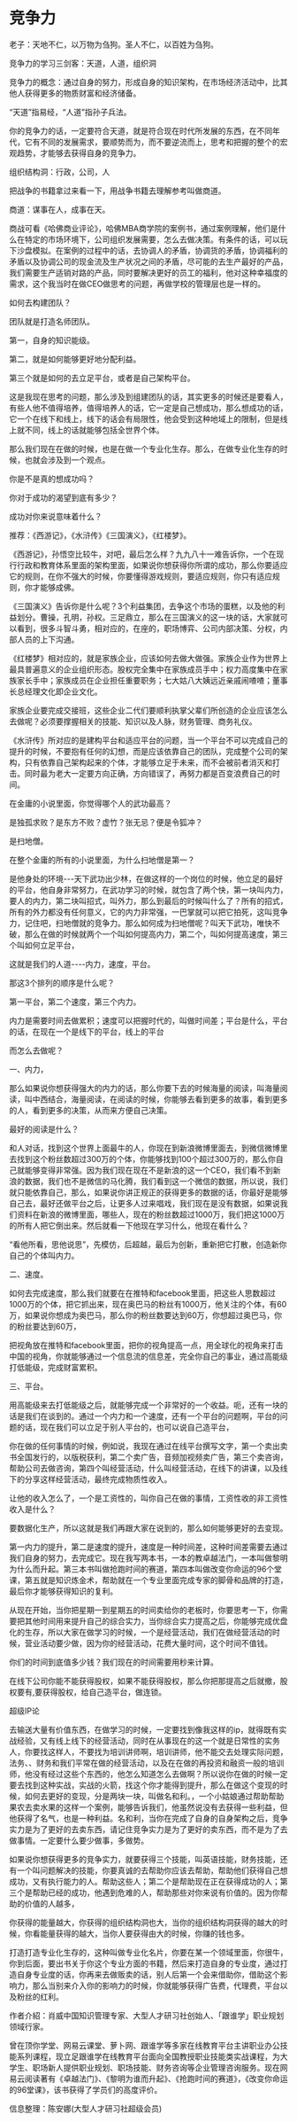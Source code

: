 # 竞争力

老子：天地不仁，以万物为刍狗。圣人不仁，以百姓为刍狗。

竞争力的学习三剑客：天道，人道，组织洞

竞争力的概念：通过自身的努力，形成自身的知识架构，在市场经济活动中，比其他人获得更多的物质财富和经济储备。

“天道”指易经，“人道”指孙子兵法。

你的竞争力的话，一定要符合天道，就是符合现在时代所发展的东西，在不同年代，它有不同的发展需求，要顺势而为，而不要逆流而上，思考和把握的整个的宏观趋势，才能够去获得自身的竞争力。

组织结构洞：行政，公司，人

把战争的书籍拿过来看一下，用战争书籍去理解参考叫做商道。

商道：谋事在人，成事在天。

商战可看《哈佛商业评论》，哈佛MBA商学院的案例书，通过案例理解，他们是什么在特定的市场环境下，公司组织发展需要，怎么去做决策。有条件的话，可以玩下沙盘模拟。在案例的过程中的话，去协调人的矛盾，协调货的矛盾，协调福利的矛盾以及协调公司的现金流及生产状况之间的矛盾，尽可能的去生产最好的产品，我们需要生产适销对路的产品，同时要解决更好的员工的福利，他对这种幸福度的需求，这个我当时在做CEO做思考的问题，再做学校的管理层也是一样的。

如何去构建团队？

团队就是打造名师团队。

第一，自身的知识能级。

第二，就是如何能够更好地分配利益。

第三个就是如何的去立足平台，或者是自己架构平台。

这是我现在思考的问题，那么涉及到组建团队的话，其实更多的时候还是要看人，有些人他不值得培养，值得培养人的话，它一定是自己想成功，那么想成功的话，它一个在线下和线上，线下的话会有局限性，他会受到这种地域上的限制，但是线上就不同，线上的话就能够包括全世界个体。

那么我们现在在做的时候，也是在做一个专业化生存。那么，在做专业化生存的时候，也就会涉及到一个观点。

你是不是真的想成功吗？

你对于成功的渴望到底有多少？

成功对你来说意味着什么？

推荐：《西游记》，《水浒传》《三国演义》，《红楼梦》。

《西游记》，孙悟空比较牛，对吧，最后怎么样？九九八十一难告诉你，一个在现行行政和教育体系里面的架构里面，如果说你想获得你所谓的成功，那么你要适应它的规则，在你不强大的时候，你要懂得游戏规则，要适应规则，你只有适应规则，你才能够成佛。

《三国演义》告诉你是什么呢？3个利益集团，去争这个市场的蛋糕，以及他的利益划分。曹操，孔明，孙权。三足鼎立，那么在三国演义的这一块的话，大家就可以看到，很多斗智斗勇，相对应的，在座的，职场博弈、公司内部决策、分权，内部人员的上下沟通。

《红楼梦》相对应的，就是家族企业，应该如何去做大做强。家族企业作为世界上最具普遍意义的企业组织形态。股权完全集中在家族成员手中；权力高度集中在家族家长手中；家族成员在企业担任重要职务；七大姑八大姨远近亲戚闹喳喳；董事长总经理文化即企业文化。

家族企业要完成交接班，这些企业二代们要顺利执掌父辈们所创造的企业应该怎么去做呢？必须要撑握相关的技能、知识以及人脉，财务管理、商务礼仪。

《水浒传》所对应的是建构平台和适应平台的问题，当一个平台不可以完成自己的提升的时候，不要抱有任何的幻想，而是应该依靠自己的团队，完成整个公司的架构，只有依靠自己架构起来的个体，才能够立足于未来，而不会被前者消灭和打击。同时最为老大一定要方向正确，方向错误了，再努力都是百变浪费自己的时间。

在金庸的小说里面，你觉得哪个人的武功最高？

是独孤求败？是东方不败？虚竹？张无忌？便是令狐冲？

是扫地僧。

在整个金庸的所有的小说里面，为什么扫地僧是第一？

是他身处的环境---天下武功出少林，在做这样的一个岗位的时候，他立足的最好的平台，他自身非常努力，在武功学习的时候，就包含了两个快，第一块叫内力，要人的内力，第二块叫招式，叫外力，那么到最后的时候叫什么了？所有的招式，所有的外力都没有任何意义，它的内力非常强，一巴掌就可以把它拍死，这叫竞争力，记住吧，扫地僧就的竞争力。那么如何成为扫地僧呢？叫天下武功，唯快不破，那么在做的时候就两个一个叫如何提高内力，第二个，叫如何提高速度，第三个叫如何立足平台，

这就是我们的人道----内力，速度，平台。

那这3个排列的顺序是什么呢？

第一平台，第二个速度，第三个内力。

内力是需要时间去做累积；速度可以把握时代的，叫做时间差；平台是什么，平台的话，在现在一个是线下的平台，线上的平台

而怎么去做呢？

一、内力，

那么如果说你想获得强大的内力的话，那么你要下去的时候海量的阅读，叫海量阅读，叫中西结合，海量阅读，在阅读的时候，你能够去看到更多的故事，看到更多的人，看到更多的决策，从而来方便自己决策。

最好的阅读是什么？

和人对话，找到这个世界上面最牛的人，你现在到新浪微博里面去，到微信微博里去找到这个粉丝数超过300万的个体，你能够找到100个超过300万的，那么你自己就能够变得非常强。因为我们现在现在不是新浪的这一个CEO，我们看不到新浪的数据，我们也不是微信的马化腾，我们看到这一个微信的数据，所以说，我们就只能依靠自己，那么，如果说你讲正规正的获得更多的数据的话，你最好是能够自己去，最好还做平台之后，让更多人过来唱戏，我们现在是没有数据，如果说我们资料在新浪的微博里面，哪些人，现在的粉丝数超过1000万，我们把这1000万的所有人把它倒出来。然后就看一下他现在学习什么，他现在看什么？

“看他所看，思他说思”，先模仿，后超越，最后为创新，重新把它打散，创造新你自己的个体叫内力。

二、速度。

如何去完成速度，那么我们就要在在推特和facebook里面，把这些人思数超过1000万的个体，把它抓出来，现在奥巴马的粉丝有1000万，他关注的个体，有60万，如果说你想成为奥巴马，那么你的粉丝数要达到60万，你想超过奥巴马，你的粉丝要达到60万，

把视角放在推特和facebook里面，把你的视角提高一点，用全球化的视角来打击中国的视角，你就能够通过一个信息流的信息差，完全你自己的事业，通过高能级打低能级，完成财富累积。

三、平台。

用高能级来去打低能级之后，就能够完成一个非常好的一个收益。呃，还有一块的话是我们在谈到的。通过一个内力和一个速度，还有一个平台的问题啊，平台的问题的话，现在我们可以立足于别人平台的，也可以说自己造平台，

你在做的任何事情的时候，例如说，我现在通过在线平台撰写文字，第一个卖出卖书全国发行的，以版税获利，第二个卖广告，音频加视频卖广告，第三个卖咨询，帮助公司去做咨询，第四个叫经营活动，什么叫经营活动，在线下的讲课，以及线下的分享这样经营活动，最终完成物质性收入。

让他的收入怎么了，一个是工资性的，叫你自己在做的事情，工资性收的非工资性收入是什么？

要数据化生产，所以这就是我们再跟大家在说到的，那么如何能够更好的去变现。

第一内力的提升，第二是速度的提升，速度是一种时间差，这种时间差需要去通过我们自身的努力，去完成它。现在我写两本书，一本的教卓越法门，一本叫做黎明为什么而升起。第三本书叫做抢跑时间的赛道，第四本叫做改变你命运的96个堂课，第五就是知识炼金术，帮助就在一个专业里面完成专家的脚骨和品牌的打造，最后你才能够获得知识的复利。

从现在开始，当你把星期一到星期五的时间卖给你的老板时，你要思考一下，你需要把其他时间用来提升自己的综合实力，当你综合实力提高之后，你能够完成优盘化的生存，所以大家在做学习的时候，一个是经营活动，我们在做经营活动的时候，营业活动要少做，因为你的经营活动，花费大量时间，这个时间不值钱。

你们的时间到底值多少钱？我们现在的时间需要用秒来计算。

在线下公司你能不能获得股权，如果不能获得股权，那么你把那提高之后就撤，股权要有,要获得股权，给自己造平台，做连锁。

超级IP论

去输送大量有价值东西，在做学习的时候，一定要找到像我这样的ip，就得既有实战经验，又有线上线下的经营活动，同时在从事现在的这一个就是日常性的实务人，你要找这样人，不要找为培训讲师啊，培训讲师，他不能交去处理实际问题，法务、、财务和我们平常在做的经营活动，以及在在做的再投资和融资一般的培训师，他没有经过这些个东西的，他怎么知道怎么去做啊？所以说你在做的时候一定要去找到这种实战，实战的火箭，找这个你才能得到提升，那么在做这个变现的时候，如何去更好的变现，分是两块一块，叫做名和利。，一个小姑娘通过帮助帮助果农去卖水果的这样一个案例，能够告诉我们，他虽然说没有去获得一些利益，但他获得了名气，也是一种利益。名和利，当你在完成了自身的自身架构之后，竞争实力是为了更好的去卖东西，请记住竞争实力是为了更好的卖东西，而不是为了去做事情。一定要什么要少做事，多做势。

如果说你想获得更多的竞争实力，就要获得三个技能，叫英语技能，财务技能，还有一个叫问题解决的技能，你要真诚的去帮助你应该去帮助，帮助他们获得自己想成功，又有执行能力的人。帮助这些人；第二个是帮助现在正在获得成功的人；第三个是帮助已经的成功，他遇到危难的人，帮助那些对你来说有价值的。因为你帮助的价值的人越多，

你获得的能量越大，你获得的组织结构洞也大，当你的组织结构洞获得的越大的时候，你看能量获得的越大，当你人要获得由大的时候，你赚的钱也多。

打造打造专业化生存的，这种叫做专业化名片，你要在某一个领域里面，你很牛，你到后面，要出书关于你这个专业方面的书籍，然后来打造自身的专业度，通过打造自身专业度的话，你再来去做贩卖的话，别人后第一个会来借助你，借助这个影响力，那么当别来介入你的影响力的时候，你就能够获得广告费，代理费，平台以及粉丝的红利。

作者介紹：肖威中国知识管理专家、大型人才研习社创始人、「跟谁学」职业规划领域行家。

曾在顶你学堂、网易云课堂、萝卜网、跟谁学等多家在线教育平台主讲职业办公技能系列课程，现立足跟谁学在线教育平台面向全国教授职业技能类实战课程，为大学生、职场新人提供职业规划、职场技能、财务咨询等企业管理咨询服务。现在网易云阅读著有《卓越法门》、《黎明为谁而升起》、《抢跑时间的赛道》，《改变你命运的96堂课》，该书获得了学员们的高度评价。

信息整理：陈安娜(大型人才研习社超级会员)
